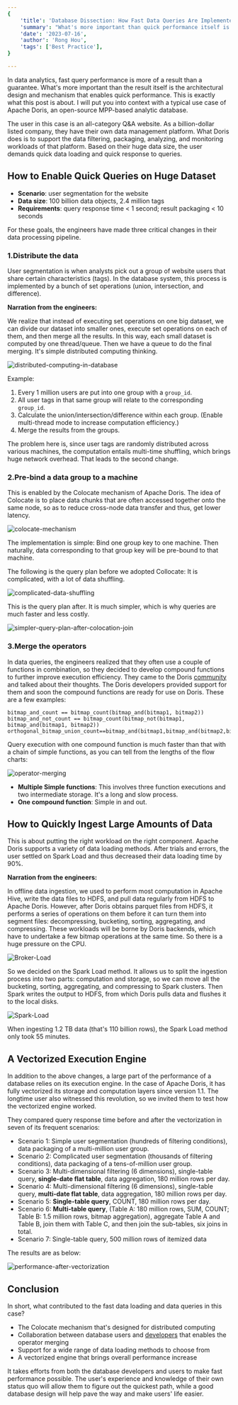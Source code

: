 ```yaml
---
{
    'title': 'Database Dissection: How Fast Data Queries Are Implemented',
    'summary': "What's more important than quick performance itself is the architectural design and mechanism that enable it.",
    'date': '2023-07-16',
    'author': 'Rong Hou',
    'tags': ['Best Practice'],
}

---
```


<!-- 
Licensed to the Apache Software Foundation (ASF) under one
or more contributor license agreements.  See the NOTICE file
distributed with this work for additional information
regarding copyright ownership.  The ASF licenses this file
to you under the Apache License, Version 2.0 (the
"License"); you may not use this file except in compliance
with the License.  You may obtain a copy of the License at

  http://www.apache.org/licenses/LICENSE-2.0

Unless required by applicable law or agreed to in writing,
software distributed under the License is distributed on an
"AS IS" BASIS, WITHOUT WARRANTIES OR CONDITIONS OF ANY
KIND, either express or implied.  See the License for the
specific language governing permissions and limitations
under the License.
-->



In data analytics, fast query performance is more of a result than a guarantee. What's more important than the result itself is the architectural design and mechanism that enables quick performance. This is exactly what this post is about. I will put you into context with a typical use case of Apache Doris, an open-source MPP-based analytic database.

The user in this case is an all-category Q&A website. As a billion-dollar listed company, they have their own data management platform. What Doris does is to support the data filtering, packaging, analyzing, and monitoring workloads of that platform. Based on their huge data size, the user demands quick data loading and quick response to queries. 

## How to Enable Quick Queries on Huge Dataset

- **Scenario**: user segmentation for the website
- **Data size**: 100 billion data objects, 2.4 million tags
- **Requirements**: query response time < 1 second; result packaging < 10 seconds

For these goals, the engineers have made three critical changes in their data processing pipeline.

### 1.Distribute the data

User segmentation is when analysts pick out a group of website users that share certain characteristics (tags). In the database system, this process is implemented by a bunch of set operations (union, intersection, and difference). 

**Narration from the engineers:**

We realize that instead of executing set operations on one big dataset, we can divide our dataset into smaller ones, execute set operations on each of them, and then merge all the results. In this way, each small dataset is computed by one thread/queue. Then we have a queue to do the final merging. It's simple distributed computing thinking.

![distributed-computing-in-database](../static/images/Zhihu_1.png)

Example:

1. Every 1 million users are put into one group with a `group_id`.
2. All user tags in that same group will relate to the corresponding `group_id`.
3. Calculate the union/intersection/difference within each group. (Enable multi-thread mode to increase computation efficiency.)
4. Merge the results from the groups.

The problem here is, since user tags are randomly distributed across various machines, the computation entails multi-time shuffling, which brings huge network overhead. That leads to the second change.

### 2.Pre-bind a data group to a machine

This is enabled by the Colocate mechanism of Apache Doris. The idea of Colocate is to place data chunks that are often accessed together onto the same node, so as to reduce cross-node data transfer and thus, get lower latency.

![colocate-mechanism](../static/images/Zhihu_2.png)

The implementation is simple: Bind one group key to one machine. Then naturally, data corresponding to that group key will be pre-bound to that machine. 

The following is the query plan before we adopted Collocate: It is complicated, with a lot of data shuffling.

![complicated-data-shuffling](../static/images/Zhihu_3.png)

This is the query plan after. It is much simpler, which is why queries are much faster and less costly.

![simpler-query-plan-after-colocation-join](../static/images/Zhihu_4.png)

### 3.Merge the operators

In data queries, the engineers realized that they often use a couple of functions in combination, so they decided to develop compound functions to further improve execution efficiency. They came to the Doris [community](https://t.co/XD4uUSROft) and talked about their thoughts. The Doris developers provided support for them and soon the compound functions are ready for use on Doris. These are a few examples:

```
bitmap_and_count == bitmap_count(bitmap_and(bitmap1, bitmap2))
bitmap_and_not_count == bitmap_count(bitmap_not(bitmap1, bitmap_and(bitmap1, bitmap2))
orthogonal_bitmap_union_count==bitmap_and(bitmap1,bitmap_and(bitmap2,bitmap3)
```

Query execution with one compound function is much faster than that with a chain of simple functions, as you can tell from the lengths of the flow charts:

![operator-merging](../static/images/Zhihu_5.png)

- **Multiple Simple functions**: This involves three function executions and two intermediate storage. It's a long and slow process.
- **One compound function**: Simple in and out.

## How to Quickly Ingest Large Amounts of Data

This is about putting the right workload on the right component. Apache Doris supports a variety of data loading methods. After trials and errors, the user settled on Spark Load and thus decreased their data loading time by 90%.  

**Narration from the engineers:**

In offline data ingestion, we used to perform most computation in Apache Hive, write the data files to HDFS, and pull data regularly from HDFS to Apache Doris. However, after Doris obtains parquet files from HDFS, it performs a series of operations on them before it can turn them into segment files: decompressing, bucketing, sorting, aggregating, and compressing. These workloads will be borne by Doris backends, which have to undertake a few bitmap operations at the same time. So there is a huge pressure on the CPU. 

![Broker-Load](../static/images/Zhihu_6.png)

So we decided on the Spark Load method. It allows us to split the ingestion process into two parts: computation and storage, so we can move all the bucketing, sorting, aggregating, and compressing to Spark clusters. Then Spark writes the output to HDFS, from which Doris pulls data and flushes it to the local disks.

![Spark-Load](../static/images/Zhihu_7.png)

When ingesting 1.2 TB data (that's 110 billion rows), the Spark Load method only took 55 minutes. 

## A Vectorized Execution Engine

In addition to the above changes, a large part of the performance of a database relies on its execution engine. In the case of Apache Doris, it has fully vectorized its storage and computation layers since version 1.1. The longtime user also witnessed this revolution, so we invited them to test how the vectorized engine worked.

They compared query response time before and after the vectorization in seven of its frequent scenarios:

- Scenario 1: Simple user segmentation (hundreds of filtering conditions), data packaging of a multi-million user group.
- Scenario 2: Complicated user segmentation (thousands of filtering conditions), data packaging of a tens-of-million user group.
- Scenario 3: Multi-dimensional filtering (6 dimensions), single-table query, **single-date flat table**, data aggregation, 180 million rows per day.
- Scenario 4: Multi-dimensional filtering (6 dimensions), single-table query, **multi-date flat table**, data aggregation, 180 million rows per day.
- Scenario 5: **Single-table query**, COUNT, 180 million rows per day.
- Scenario 6: **Multi-table query**, (Table A: 180 million rows, SUM, COUNT; Table B: 1.5 million rows, bitmap aggregation), aggregate Table A and Table B, join them with Table C, and then join the sub-tables, six joins in total.
- Scenario 7: Single-table query, 500 million rows of itemized data

The results are as below:

![performance-after-vectorization](../static/images/Zhihu_8.png)

## Conclusion

In short, what contributed to the fast data loading and data queries in this case?

- The Colocate mechanism that's designed for distributed computing
- Collaboration between database users and [developers](https://t.co/ZxJuNJHXb2) that enables the operator merging
- Support for a wide range of data loading methods to choose from
- A vectorized engine that brings overall performance increase

It takes efforts from both the database developers and users to make fast performance possible. The user's experience and knowledge of their own status quo will allow them to figure out the quickest path, while a good database design will help pave the way and make users' life easier.
